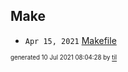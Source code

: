 ## Make


* <code>Apr 15, 2021</code> [Makefile](2021-04-15T10-02-48-makefile.md)

<sup><sub>generated 10 Jul 2021 08:04:28 by <a href='https://github.com/senorprogrammer/til'>til</a></sub></sup>
